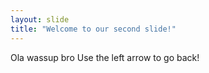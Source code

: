 ```yaml
---
layout: slide
title: "Welcome to our second slide!"
---
```

Ola wassup bro
Use the left arrow to go back!
